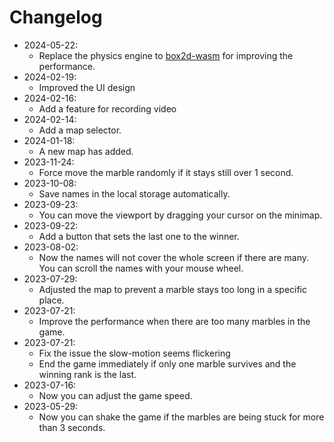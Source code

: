 # Changelog

- 2024-05-22:
    - Replace the physics engine to [box2d-wasm](https://github.com/Birch-san/box2d-wasm) for improving the performance.
- 2024-02-19:
    - Improved the UI design
- 2024-02-16:
    - Add a feature for recording video
- 2024-02-14:
    - Add a map selector.
- 2024-01-18:
    - A new map has added.
- 2023-11-24:
    - Force move the marble randomly if it stays still over 1 second.
- 2023-10-08:
    - Save names in the local storage automatically.
- 2023-09-23:
    - You can move the viewport by dragging your cursor on the minimap.
- 2023-09-22:
    - Add a button that sets the last one to the winner.
- 2023-08-02:
    - Now the names will not cover the whole screen if there are many. You can scroll the names with your mouse wheel.
- 2023-07-29:
    - Adjusted the map to prevent a marble stays too long in a specific place.
- 2023-07-21:
    - Improve the performance when there are too many marbles in the game.
- 2023-07-21:
    - Fix the issue the slow-motion seems flickering
    - End the game immediately if only one marble survives and the winning rank is the last.
- 2023-07-16:
    - Now you can adjust the game speed.
- 2023-05-29:
    - Now you can shake the game if the marbles are being stuck for more than 3 seconds.

